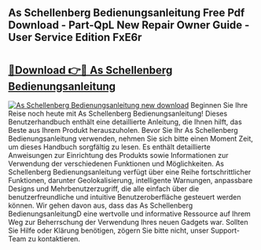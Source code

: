 ## As Schellenberg Bedienungsanleitung Free Pdf Download - Part-QpL New Repair Owner Guide - User Service Edition FxE6r

# <h2><a href="http://df3c6m.blite.top/?on=As+Schellenberg+Bedienungsanleitung">🔗Download 👉🔴 As Schellenberg Bedienungsanleitung</a></h2>

[![As Schellenberg Bedienungsanleitung new download](https://i.imgur.com/lujVjoI.png)](http://df3c6m.blite.top/?on=As+Schellenberg+Bedienungsanleitung)
Beginnen Sie Ihre Reise noch heute mit As Schellenberg Bedienungsanleitung! Dieses Benutzerhandbuch enthält eine detaillierte Anleitung, die Ihnen hilft, das Beste aus Ihrem Produkt herauszuholen. Bevor Sie Ihr As Schellenberg Bedienungsanleitung verwenden, nehmen Sie sich bitte einen Moment Zeit, um dieses Handbuch sorgfältig zu lesen. Es enthält detaillierte Anweisungen zur Einrichtung des Produkts sowie Informationen zur Verwendung der verschiedenen Funktionen und Möglichkeiten. As Schellenberg Bedienungsanleitung verfügt über eine Reihe fortschrittlicher Funktionen, darunter Geolokalisierung, intelligente Warnungen, anpassbare Designs und Mehrbenutzerzugriff, die alle einfach über die benutzerfreundliche und intuitive Benutzeroberfläche gesteuert werden können. Wir gehen davon aus, dass das As Schellenberg BedienungsanleitungD eine wertvolle und informative Ressource auf Ihrem Weg zur Beherrschung der Verwendung Ihres neuen Gadgets war. Sollten Sie Hilfe oder Klärung benötigen, zögern Sie bitte nicht, unser Support-Team zu kontaktieren.
